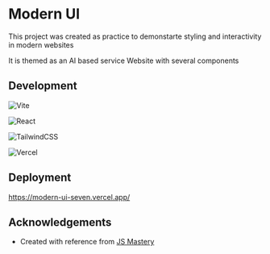 # Modern UI

This project was created as practice to demonstarte styling and interactivity in modern websites

It is themed as an AI based service Website with several components

## Development

![Vite](https://img.shields.io/badge/vite-%23646CFF.svg?style=for-the-badge&logo=vite&logoColor=white)

![React](https://img.shields.io/badge/react-%2320232a.svg?style=for-the-badge&logo=react&logoColor=%2361DAFB)

![TailwindCSS](https://img.shields.io/badge/tailwindcss-%2338B2AC.svg?style=for-the-badge&logo=tailwind-css&logoColor=white)

![Vercel](https://img.shields.io/badge/vercel-%23000000.svg?style=for-the-badge&logo=vercel&logoColor=white)

## Deployment

https://modern-ui-seven.vercel.app/

## Acknowledgements

- Created with reference from [JS Mastery](https://www.youtube.com/watch?v=B91wc5dCEBA&ab_channel=JavaScriptMastery)
